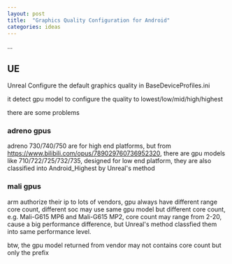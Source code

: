 ```yaml
---
layout: post
title:  "Graphics Quality Configuration for Android"
categories: ideas
---
```


...

## UE

Unreal Configure the default graphics quality in BaseDeviceProfiles.ini

it detect gpu model to configure the quality to lowest/low/mid/high/highest

there are some problems

### adreno gpus

adreno 730/740/750 are for high end platforms, but from https://www.bilibili.com/opus/789029760736952320, there are gpu models like 710/722/725/732/735, designed for low end platform, they are also classified into Android_Highest by Unreal's method

### mali gpus

arm authorize their ip to lots of vendors, gpu always have different range core count, different soc may use same gpu model but different core count, e.g. Mali-G615 MP6 and Mali-G615 MP2, core count may range from 2-20, cause a big performance difference, but Unreal's method classfied them into same performance level.

btw, the gpu model returned from vendor may not contains core count but only the prefix